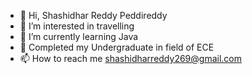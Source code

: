 - 👋 Hi, Shashidhar Reddy Peddireddy
- 👀 I’m interested in travelling
- 🌱 I’m currently learning Java
- 💞️ Completed my Undergraduate in field of ECE 
- 📫 How to reach me shashidharreddy269@gmail.com

<!---
shashidhar269/shashidhar269 is a ✨ special ✨ repository because its `README.md` (this file) appears on your GitHub profile.
You can click the Preview link to take a look at your changes.
--->
